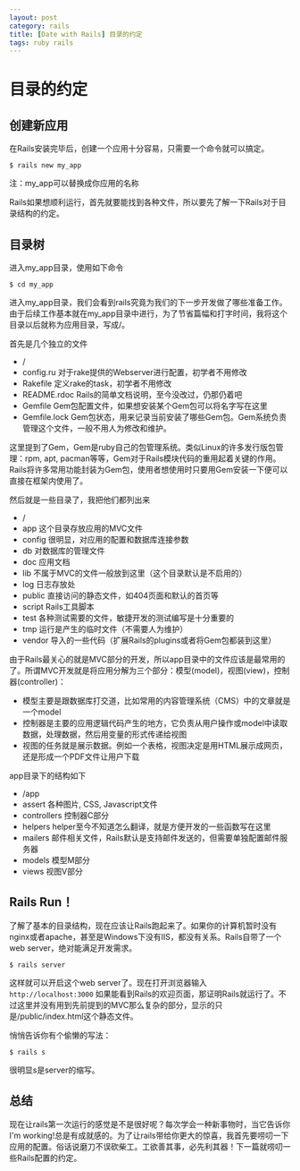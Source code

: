 ```yaml
---
layout: post
category: rails
title: [Date with Rails] 目录的约定
tags: ruby rails
---
```


# 目录的约定

## 创建新应用

在Rails安装完毕后，创建一个应用十分容易，只需要一个命令就可以搞定。

`$ rails new my_app`

注：my_app可以替换成你应用的名称

Rails如果想顺利运行，首先就要能找到各种文件，所以要先了解一下Rails对于目录结构的约定。

## 目录树

进入my_app目录，使用如下命令

`$ cd my_app`

进入my_app目录，我们会看到rails究竟为我们的下一步开发做了哪些准备工作。由于后续工作基本就在my_app目录中进行，为了节省篇幅和打字时间，我将这个目录以后就称为应用目录，写成/。

首先是几个独立的文件

* /
* config.ru 对于rake提供的Webserver进行配置，初学者不用修改
* Rakefile 定义rake的task，初学者不用修改
* README.rdoc Rails的简单文档说明，至今没改过，仍那仍着吧
* Gemfile Gem包配置文件，如果想安装某个Gem包可以将名字写在这里
* Gemfile.lock Gem包状态，用来记录当前安装了哪些Gem包。Gem系统负责管理这个文件，一般不用人为修改和维护。

这里提到了Gem，Gem是ruby自己的包管理系统。类似Linux的许多发行版包管理：rpm, apt, pacman等等，Gem对于Rails模块代码的重用起着关键的作用。Rails将许多常用功能封装为Gem包，使用者想使用时只要用Gem安装一下便可以直接在框架内使用了。

然后就是一些目录了，我把他们都列出来

* /
* app 这个目录存放应用的MVC文件
* config 很明显，对应用的配置和数据库连接参数
* db 对数据库的管理文件
* doc 应用文档
* lib 不属于MVC的文件一般放到这里（这个目录默认是不启用的）
* log 日志存放处
* public 直接访问的静态文件，如404页面和默认的首页等
* script Rails工具脚本
* test 各种测试需要的文件，敏捷开发的测试编写是十分重要的
* tmp 运行是产生的临时文件（不需要人为维护）
* vendor 导入的一些代码（扩展Rails的plugins或者将Gem包都装到这里）

由于Rails最关心的就是MVC部分的开发，所以app目录中的文件应该是最常用的了。所谓MVC开发就是将应用分解为三个部分：模型(model)，视图(view)，控制器(controller)：

* 模型主要是跟数据库打交道，比如常用的内容管理系统（CMS）中的文章就是一个model
* 控制器是主要的应用逻辑代码产生的地方，它负责从用户操作或model中读取数据，处理数据，然后用变量的形式传递给视图
* 视图的任务就是展示数据。例如一个表格，视图决定是用HTML展示成网页，还是形成一个PDF文件让用户下载

app目录下的结构如下 

* /app
* assert 各种图片, CSS, Javascript文件
* controllers 控制器C部分
* helpers helper至今不知道怎么翻译，就是方便开发的一些函数写在这里
* mailers 邮件相关文件，Rails默认是支持邮件发送的，但需要单独配置邮件服务器
* models 模型M部分
* views 视图V部分

## Rails Run！

了解了基本的目录结构，现在应该让Rails跑起来了。如果你的计算机暂时没有nginx或者apache，甚至是Windows下没有IIS，都没有关系。Rails自带了一个web server，绝对能满足开发需求。

`$ rails server`

这样就可以开启这个web server了。现在打开浏览器输入 `http://localhost:3000` 如果能看到Rails的欢迎页面，那证明Rails就运行了。不过这里并没有用到先前提到的MVC那么复杂的部分，显示的只是/public/index.html这个静态文件。

悄悄告诉你有个偷懒的写法：

`$ rails s`

很明显s是server的缩写。

## 总结

现在让rails第一次运行的感觉是不是很好呢？每次学会一种新事物时，当它告诉你I'm working!总是有成就感的。为了让rails带给你更大的惊喜，我首先要唠叨一下应用的配置。俗话说磨刀不误砍柴工。工欲善其事，必先利其器！下一篇就唠叨一些Rails配置的约定。
